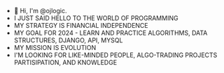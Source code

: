 - 👋 Hi, I'm @ojlogic.
- I JUST SAID HELLO TO THE WORLD OF PROGRAMMING
- MY STRATEGY IS FINANCIAL INDEPENDENCE 
- MY GOAL FOR 2024 - LEARN AND PRACTICE ALGORITHMS, DATA STRUCTURES, DJANGO, API, MYSQL 
- MY MISSION IS EVOLUTION  
- I'M LOOKING FOR LIKE-MINDED PEOPLE, ALGO-TRADING PROJECTS PARTISIPATION, AND KNOWLEDGE
